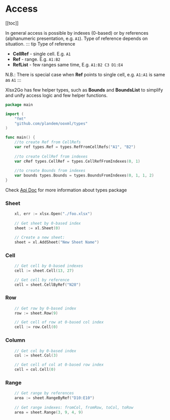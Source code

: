 # Access
[[toc]]

In general access is possible by indexes (0-based) or by references (alphanumeric presentation, e.g. `A1`). Type of reference depends on situation. 
::: tip Type of reference
- **CellRef** - single cell. E.g. `A1`
- **Ref** - range. E.g. `A1:B2`
- **RefList** - few ranges same time, E.g. `A1:B2 C3 D1:E4`

N.B.: There is special case when **Ref** points to single cell, e.g. `A1:A1` is same as `A1`
:::

Xlsx2Go has few helper types, such as **Bounds** and **BoundsList** to simplify and unify access logic and few helper functions.
```go
package main

import (
	"fmt"
	"github.com/plandem/ooxml/types"
)

func main() {
	//to create Ref from CellRefs
	var ref types.Ref = types.RefFromCellRefs("A1", "B2")
	
	//to create CellRef from indexes
	var cRef types.CellRef = types.CellRefFromIndexes(0, 1)
	
	//to create Bounds from indexes
	var bounds types.Bounds = types.BoundsFromIndexes(0, 1, 1, 2)
}

```

Check [Api Doc](https://godoc.org/github.com/plandem/ooxml/types) for more information about types package

### Sheet
```go
	xl, err := xlsx.Open("./foo.xlsx")
	
	// Get sheet by 0-based index
	sheet := xl.Sheet(0)

	// Create a new sheet:
	sheet = xl.AddSheet("New Sheet Name")
```

### Cell
```go
	// Get cell by 0-based indexes
	cell := sheet.Cell(13, 27)

	// Get cell by reference
	cell = sheet.CellByRef("N28")
```

### Row
```go
	// Get row by 0-based index
	row := sheet.Row(9)

	// Get cell of row at 0-based col index
	cell := row.Cell(0)
```
	
### Column
```go
	// Get col by 0-based index
	col := sheet.Col(3)

	// Get cell of col at 0-based row index
	cell = col.Cell(0)
```

### Range
```go
	// Get range by references
	area := sheet.RangeByRef("D10:E10")
	
	// Get range indexes: fromCol, fromRow, toCol, toRow
	area = sheet.Range(3, 9, 4, 9)
```